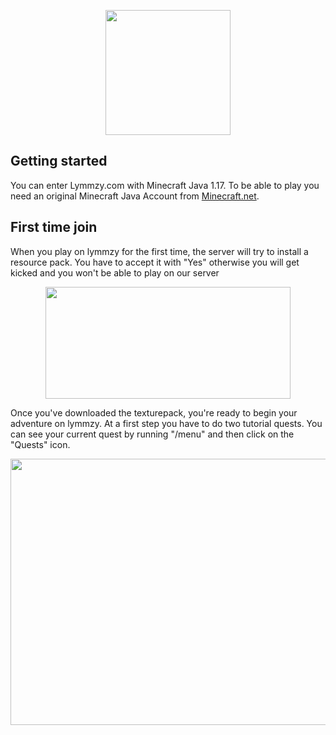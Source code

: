 <p align="center">
    <img src="https://dunb17ur4ymx4.cloudfront.net/webstore/logos/f6aaf96bc48fe45d49422c37f7bf7e6d62f58842.png" width="200px" height="200px"></img>
</p>



## Getting started
You can enter Lymmzy.com with Minecraft Java 1.17. To be able to play you need an original Minecraft Java Account from [Minecraft.net](https://minecraft.net).

## First time join

When you play on lymmzy for the first time, the server will try to install a resource pack. You have to accept it with "Yes" otherwise you will get kicked and you won't be able to play on our server

<p align="center">
    <img src="https://i.imgur.com/thkeB47.png" width="392px" height="179px"></img>
</p>

Once you've downloaded the texturepack, you're ready to begin your adventure on lymmzy. At a first step you have to do two tutorial quests. You can see your current quest by running "/menu" and then click on the "Quests" icon.

<p align="center">
    <img src="https://i.imgur.com/7whhzxv.png" width="736px" height="426px"></img>
</p>

